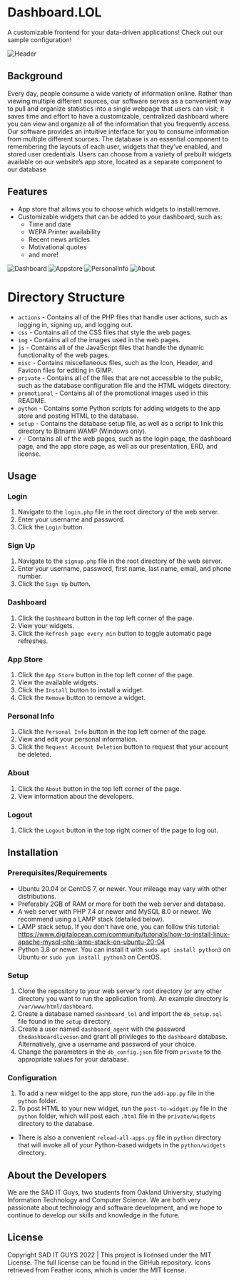 # Dashboard.LOL
A customizable frontend for your data-driven applications! Check out our sample configuration!

![Header](./promotional/header.png)

## Background
Every day, people consume a wide variety of information online. Rather than viewing multiple different sources, our software serves as a convenient way to pull and organize statistics into a single webpage that users can visit; it saves time and effort to have a customizable, centralized dashboard where you can view and organize all of the information that you frequently access. Our software provides an intuitive interface for you to consume information from multiple different sources. The database is an essential component to remembering the layouts of each user, widgets that they’ve enabled, and stored user credentials. Users can choose from a variety of prebuilt widgets available on our website’s app store, located as a separate component to our database

## Features
- App store that allows you to choose which widgets to install/remove.
- Customizable widgets that can be added to your dashboard, such as:
  - Time and date
  - WEPA Printer availability
  - Recent news articles
  - Motivational quotes
  - and more!

![Dashboard](./promotional/dashboard.png)
![Appstore](./promotional/appstore.png)
![PersonalInfo](./promotional/personalinfo.png)
![About](./promotional/about.png)

# Directory Structure
- `actions` - Contains all of the PHP files that handle user actions, such as logging in, signing up, and logging out.
- `css` - Contains all of the CSS files that style the web pages.
- `img` - Contains all of the images used in the web pages.
- `js` - Contains all of the JavaScript files that handle the dynamic functionality of the web pages.
- `misc` - Contains miscellaneous files, such as the Icon, Header, and Favicon files for editing in GIMP.
- `private` - Contains all of the files that are not accessible to the public, such as the database configuration file and the HTML widgets directory.
- `promotional` - Contains all of the promotional images used in this README.
- `python` - Contains some Python scripts for adding widgets to the app store and posting HTML to the database.
- `setup` - Contains the database setup file, as well as a script to link this directory to Bitnami WAMP (Windows only).
- `/` - Contains all of the web pages, such as the login page, the dashboard page, and the app store page, as well as our presentation, ERD, and license.

## Usage
### Login
1. Navigate to the `login.php` file in the root directory of the web server.
2. Enter your username and password.
3. Click the `Login` button.

### Sign Up
1. Navigate to the `signup.php` file in the root directory of the web server.
2. Enter your username, password, first name, last name, email, and phone number.
3. Click the `Sign Up` button.

### Dashboard
1. Click the `Dashboard` button in the top left corner of the page.
2. View your widgets.
3. Click the `Refresh page every min` button to toggle automatic page refreshes.

### App Store
1. Click the `App Store` button in the top left corner of the page.
2. View the available widgets.
3. Click the `Install` button to install a widget.
4. Click the `Remove` button to remove a widget.

### Personal Info
1. Click the `Personal Info` button in the top left corner of the page.
2. View and edit your personal information.
3. Click the `Request Account Deletion` button to request that your account be deleted.

### About
1. Click the `About` button in the top left corner of the page.
2. View information about the developers.

### Logout
1. Click the `Logout` button in the top right corner of the page to log out.

## Installation
### Prerequisites/Requirements
- Ubuntu 20.04 or CentOS 7, or newer. Your mileage may vary with other distributions.
- Preferably 2GB of RAM or more for both the web server and database.
- A web server with PHP 7.4 or newer and MySQL 8.0 or newer. We recommend using a LAMP stack (detailed below).
- LAMP stack setup. If you don't have one, you can follow this tutorial: https://www.digitalocean.com/community/tutorials/how-to-install-linux-apache-mysql-php-lamp-stack-on-ubuntu-20-04
- Python 3.8 or newer. You can install it with `sudo apt install python3` on Ubuntu or `sudo yum install python3` on CentOS.

### Setup
1. Clone the repository to your web server's root directory (or any other directory you want to run the application from). An example directory is `/var/www/html/dashboard`.
2. Create a database named `dashboard_lol` and import the `db_setup.sql` file found in the `setup` directory.
3. Create a user named `dashboard_agent` with the password `thedashboardliveson` and grant all privileges to the `dashboard` database. Alternatively, give a username and password of your choice.
4. Change the parameters in the `db_config.json` file from `private` to the appropriate values for your database.

### Configuration
1. To add a new widget to the app store, run the `add-app.py` file in the `python` folder.
2. To post HTML to your new widget, run the `post-to-widget.py` file in the `python` folder, which will post each `.html` file in the `private/widgets` directory to the database.
* There is also a convenient `reload-all-apps.py` file in `python` directory that will invoke all of your Python-based widgets in the `python/widgets` directory.

## About the Developers
We are the SAD IT Guys, two students from Oakland University, studying Information Technology and Computer Science. We are both very passionate about technology and software development, and we hope to continue to develop our skills and knowledge in the future.

## License
Copyright SAD IT GUYS 2022 | This project is licensed under the MIT License. The full license can be found in the GitHub repository. Icons retrieved from Feather icons, which is under the MIT license.

